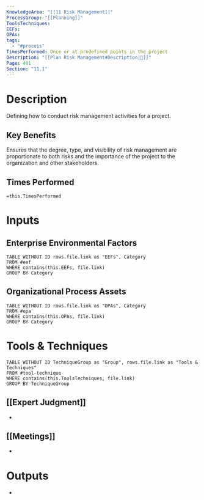 ```yaml
---
KnowledgeArea: "[[11 Risk Management]]"
ProcessGroup: "[[Planning]]"
ToolsTechniques: 
EEFs: 
OPAs: 
tags:
  - "#process"
TimesPerformed: Once or at predefined points in the project
Description: "[[Plan Risk Management#Description|📝]]"
Page: 401
Section: "11.1"
---
```

# Description
Defining how to conduct risk management activities for a project.
## Key Benefits
Ensures that the degree, type, and visibility of risk management are proportionate to both risks and the importance of the project to the organization and other stakeholders.
## Times Performed
`=this.TimesPerformed`
# Inputs
## Enterprise Environmental Factors
```dataview
TABLE WITHOUT ID rows.file.link as "EEFs", Category
FROM #eef
WHERE contains(this.EEFs, file.link)
GROUP BY Category
```
## Organizational Process Assets
```dataview
TABLE WITHOUT ID rows.file.link as "OPAs", Category
FROM #opa
WHERE contains(this.OPAs, file.link)
GROUP BY Category
```
# Tools & Techniques
```dataview
TABLE WITHOUT ID TechniqueGroup as "Group", rows.file.link as "Tools & Techniques"
FROM #tool-technique
WHERE contains(this.ToolsTechniques, file.link)
GROUP BY TechniqueGroup
```
## [[Expert Judgment]]
- 
## [[Meetings]]
- 
# Outputs
- 